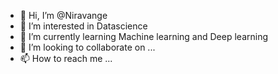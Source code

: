 - 👋 Hi, I’m @Niravange
- 👀 I’m interested in Datascience
- 🌱 I’m currently learning Machine learning and Deep learning
- 💞️ I’m looking to collaborate on ...
- 📫 How to reach me ...

<!---
Niravange/Niravange is a ✨ special ✨ repository because its `README.md` (this file) appears on your GitHub profile.
You can click the Preview link to take a look at your changes.
--->
